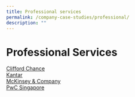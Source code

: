 ```yaml
---
title: Professional services
permalink: /company-case-studies/professional/
description: ""
---
```

# Professional Services
[Clifford Chance](https://www.edb.gov.sg/content/edb/en/our-industries/company-highlights/clifford-chance.html)  
[Kantar](https://www.edb.gov.sg/content/edb/en/our-industries/company-highlights/Kantar.html)  
[McKinsey & Company](https://www.edb.gov.sg/content/edb/en/our-industries/company-highlights/mckinsey-company.html)  
[PwC Singapore](https://www.edb.gov.sg/content/edb/en/our-industries/company-highlights/pwc-singapore.html)
